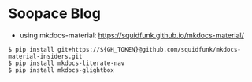 # Soopace Blog

* using mkdocs-material: https://squidfunk.github.io/mkdocs-material/

```
$ pip install git+https://${GH_TOKEN}@github.com/squidfunk/mkdocs-material-insiders.git
$ pip install mkdocs-literate-nav
$ pip install mkdocs-glightbox
```